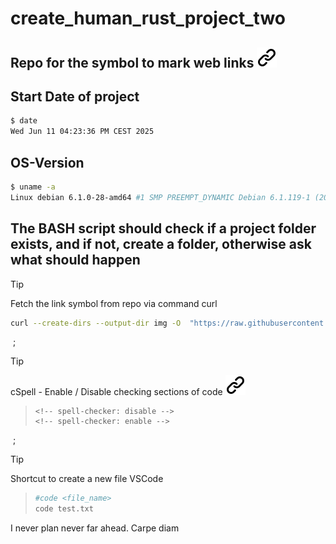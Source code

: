 <!-- TODO  missing project name-->
# create_human_rust_project_two

## Repo for the symbol to mark web links [![alt text][1]](./README.md)

## Start Date of project

```bash <!-- markdownlint-disable-line code-block-style -->
$ date
Wed Jun 11 04:23:36 PM CEST 2025
```

## OS-Version

```bash <!-- markdownlint-disable-line code-block-style -->
$ uname -a
Linux debian 6.1.0-28-amd64 #1 SMP PREEMPT_DYNAMIC Debian 6.1.119-1 (2024-11-22) x86_64 GNU/Linux
```

## The BASH script should check if a project folder exists, and if not, create a folder, otherwise ask what should happen

>[!TIP]
>Fetch the link symbol from repo via command curl
>
>```bash
>curl --create-dirs --output-dir img -O  "https://raw.githubusercontent.com/MathiasStadler/link_symbol_svg/360d1327d05280d53de5fa816c522f89a35891ca/img/link_symbol.svg"
>```
<!-- To comply with the format -->
&nbsp;;
>[!TIP]
>cSpell - Enable / Disable checking sections of code [![alt text][1]](https://cspell.org/docs/Configuration/document-settings)
<!-- To comply with the format -->
>```text
><!-- spell-checker: disable -->
><!-- spell-checker: enable -->
>```
<!-- To comply with the format -->
&nbsp;;
>[!TIP]
>Shortcut to create a new file VSCode
<!-- To comply with the format -->
>```bash
>#code <file_name>
>code test.txt
>```

I never plan never far ahead. Carpe diam

<!-- Link sign - Don't Found a better way :-( - You know a better method? - send me a email -->
[1]: ./img/link_symbol.svg
